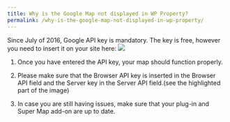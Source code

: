 ```yaml
---
title: Why is the Google Map not displayed in WP Property?
permalink: /why-is-the-google-map-not-displayed-in-wp-property/
---
```


Since July of 2016, Google API key is mandatory. The key is free, however you need to insert it on your site here: 
![](https://storage.googleapis.com/media.usabilitydynamics.com/2016/10/map.png)

1. Once you have entered the API key, your map should function properly. 

2. Please make sure that the Browser API key is inserted in the Browser API field and the Server key in the Server API field.(see the highlighted part of the image)

3. In case you are still having issues, make sure that your plug-in and Super Map add-on are up to date. 